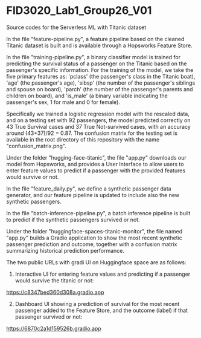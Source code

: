 # FID3020_Lab1_Group26_V01
Source codes for the Serverless ML with Titanic dataset

In the file "feature-pipeline.py", a feature pipeline based on the cleaned Titanic dataset is built and is available through a Hopsworks Feature Store.


In the file "training-pipeline.py", a binary classifier model is trained for predicting the survival status of a passenger on the Titanic based on the passenger's specific information. For the training of the model, we take the five primary features as: 'pclass' (the passenger's class in the Titanic boat), 'age' (the passenger's age), 'sibsp' (the number of the passenger's siblings and spouse on board), 'parch' (the number of the passenger's parents and children on board), and 'is_male' (a binary variable indicating the passenger's sex, 1 for male and 0 for female).

Specifically we trained a logistic regression model with the rescaled data, and on a testing set with 92 passengers, the model predicted correctly on 43 True Survival cases and 37 True Not-survived cases, with an accuracy around (43+37)/92 = 0.87. The confusion matrix for the testing set is available in the root directory of this repository with the name "confusion_matrix.png".


Under the folder "hugging-face-titanic", the file "app.py" downloads our model from Hopsworks, and provides a User Interface to allow users to enter feature values to predict if a passenger with the provided features would survive or not.


In the file "feature_daily.py", we define a synthetic passenger data generator, and our feature pipeline is updated to include also the new synthetic passengers.


In the file "batch-inference-pipeline.py", a batch inference pipeline is built to predict if the synthetic passengers survived or not. 


Under the folder "huggingface-spaces-titanic-monitor", the file named "app.py" builds a Gradio application to show the most recent synthetic passenger prediction
and outcome, together with a confusion matrix summarizing historical prediction performance.


The two public URLs with gradi UI on Huggingface space are as follows:

1. Interactive UI for entering feature values and predicting if a passenger would survive the titanic or not:

https://c8347bed360d308a.gradio.app


2. Dashboard UI showing a prediction of survival for the most recent passenger added to the Feature Store,
    and the outcome (label) if that passenger survived or not:

https://6870c2a1d159526b.gradio.app

